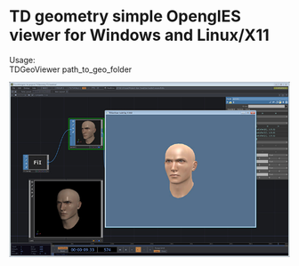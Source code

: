 # TD geometry simple OpenglES viewer for Windows and Linux/X11

Usage:<br>
TDGeoViewer path_to_geo_folder

![Screenshot](/samples/TDGeoViewer/img/tdgeoview.png)
